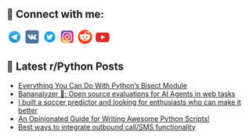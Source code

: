 ## 🔎 Connect with me:
[<img src="https://github.com/bullbesh/bullbesh/blob/main/images/Telegram.png" width="32" height="32" />](https://t.me/bullbesh)
[<img src="https://github.com/bullbesh/bullbesh/blob/main/images/VK.png" width="32" height="32" />](https://vk.com/bullbesh)
[<img src="https://github.com/bullbesh/bullbesh/blob/main/images/Twitter.png" width="32" height="32" />](https://twitter.com/bullbesh1)
[<img src="https://github.com/bullbesh/bullbesh/blob/main/images/Instagram.png" width="32" height="32" />](https://www.instagram.com/bullbesh)
[<img src="https://github.com/bullbesh/bullbesh/blob/main/images/Reddit.png" width="32" height="32" />](https://www.reddit.com/user/bullbesh)
[<img src="https://github.com/bullbesh/bullbesh/blob/main/images/YouTube.png" width="32" height="32" />](https://www.youtube.com/channel/UCtfjRs6uzgq5mfm8S06WTcg)

## 📕 Latest r/Python Posts
<!-- BLOG-POST-LIST:START -->
- [Everything You Can Do With Python’s Bisect Module](https://www.reddit.com/r/Python/comments/17qgnj3/everything_you_can_do_with_pythons_bisect_module/)
- [Bananalyzer 🍌: Open source evaluations for AI Agents in web tasks](https://www.reddit.com/r/Python/comments/17qfww7/bananalyzer_open_source_evaluations_for_ai_agents/)
- [I built a soccer predictor and looking for enthusiasts who can make it better](https://www.reddit.com/r/Python/comments/17qez3p/i_built_a_soccer_predictor_and_looking_for/)
- [An Opinionated Guide for Writing Awesome Python Scripts!](https://www.reddit.com/r/Python/comments/17qdgua/an_opinionated_guide_for_writing_awesome_python/)
- [Best ways to integrate outbound call/SMS functionality](https://www.reddit.com/r/Python/comments/17qcuwi/best_ways_to_integrate_outbound_callsms/)
<!-- BLOG-POST-LIST:END -->
